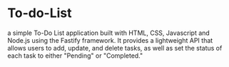 # To-do-List
 a simple To-Do List application built with HTML, CSS, Javascript and Node.js using the Fastify framework. It provides a lightweight API that allows users to add, update, and delete tasks, as well as set the status of each task to either "Pending" or "Completed."
